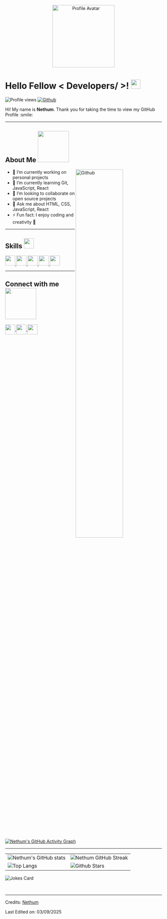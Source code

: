 <p align="center">
  <img width="200" src="https://raw.githubusercontent.com/nethum472-commits/nethum472-commits/main/dev-male.png" alt="Profile Avatar">
</p>

<h1> Hello Fellow &lt; Developers/ &gt;! <img src="https://raw.githubusercontent.com/MartinHeinz/MartinHeinz/master/wave.gif" width="30px"> </h1>

<p align="center">
</p>

<p>
  <img src="https://visitor-badge.glitch.me/badge?page_id=nethum472-commits.nethum472-commits" alt="Profile views">
  <a href="https://github.com/nethum472-commits">
    <img src="https://img.shields.io/github/followers/nethum472-commits?label=Follow&style=social" alt="Github">
  </a>
</p>

<div size="20px">
  Hi! My name is <b>Nethum</b>. Thank you for taking the time to view my GitHub Profile :smile:
</div>

---

<h2> About Me <img src="https://media0.giphy.com/media/KDDpcKigbfFpnejZs6/giphy.gif" width="100px"></h2>
<img width="55%" align="right" alt="Github" src="https://raw.githubusercontent.com/onimur/.github/master/.resources/git-header.svg">

<ul>
  <li>🔭 I’m currently working on personal projects</li>
  <li>🌱 I’m currently learning Git, JavaScript, React</li>
  <li>👯 I’m looking to collaborate on open source projects</li>
  <li>💬 Ask me about HTML, CSS, JavaScript, React</li>
  <li>⚡ Fun fact: I enjoy coding and creativity 🚀</li>
</ul>

---

<h2> Skills <img src="https://media2.giphy.com/media/QssGEmpkyEOhBCb7e1/giphy.gif" width="32px"> </h2>

<a href="https://github.com/nethum472-commits?tab=repositories&language=python">
  <img width="32px" src="https://raw.githubusercontent.com/rahulbanerjee26/githubAboutMeGenerator/main/icons/python.svg">
</a>
<a href="https://github.com/nethum472-commits?tab=repositories&language=javascript">
  <img width="32px" src="https://raw.githubusercontent.com/rahulbanerjee26/githubAboutMeGenerator/main/icons/javascript.svg">
</a>
<a href="https://github.com/nethum472-commits?tab=repositories&language=reactjs">
  <img width="32px" src="https://raw.githubusercontent.com/rahulbanerjee26/githubAboutMeGenerator/main/icons/reactjs.svg">
</a>
<a href="https://github.com/nethum472-commits?tab=repositories&language=html">
  <img width="32px" src="https://raw.githubusercontent.com/rahulbanerjee26/githubAboutMeGenerator/main/icons/html.svg">
</a>
<a href="https://github.com/nethum472-commits?tab=repositories&language=css">
  <img width="32px" src="https://raw.githubusercontent.com/rahulbanerjee26/githubAboutMeGenerator/main/icons/css.svg">
</a>

---

<h2> Connect with me <img src="https://raw.githubusercontent.com/ShahriarShafin/ShahriarShafin/main/Assets/handshake.gif" width="100px"> </h2>

<a href="https://www.linkedin.com/">
  <img width="32px" align="center" src="https://raw.githubusercontent.com/rahulbanerjee26/githubAboutMeGenerator/main/icons/linked-in-alt.svg">
</a>
<a href="https://twitter.com/">
  <img width="32px" align="center" src="https://raw.githubusercontent.com/rahulbanerjee26/githubAboutMeGenerator/main/icons/twitter.svg">
</a>
<a href="https://github.com/nethum472-commits">
  <img width="32px" align="center" src="https://raw.githubusercontent.com/rahulbanerjee26/githubAboutMeGenerator/main/icons/github.svg">
</a>

<br><br>

<p>
  <a href="https://git.io/praveenscience">
    <img src="https://activity-graph.herokuapp.com/graph?username=nethum472-commits&theme=tokyonight" alt="Nethum's GitHub Activity Graph">
  </a>
</p>

---

<table>
  <tr>
    <td>
      <img src="https://github-readme-stats.vercel.app/api?username=nethum472-commits&show_icons=true&theme=tokyonight" alt="Nethum's GitHub stats">
    </td>
    <td>
      <img src="https://github-readme-streak-stats.herokuapp.com/?user=nethum472-commits&theme=tokyonight" alt="Nethum GitHub Streak">
    </td>
  </tr>
  <tr>
    <td>
      <img src="https://github-readme-stats.vercel.app/api/top-langs/?username=nethum472-commits&theme=tokyonight" alt="Top Langs">
    </td>
    <td>
      <img src="https://github-readme-stats.vercel.app/api?username=nethum472-commits&show_icons=true&locale=en&count_private=true&hide_rank=true&custom_title=My%20GitHub%20Stats&disable_animations=true&theme=tokyonight" alt="Github Stars">
    </td>
  </tr>
</table>

<p>
  <img src="https://readme-jokes.vercel.app/api?theme=tokyonight" alt="Jokes Card">
</p>

<br>
<hr>

<p>Credits: <a href="https://github.com/nethum472-commits">Nethum</a></p>
<p>Last Edited on: 03/09/2025</p>

